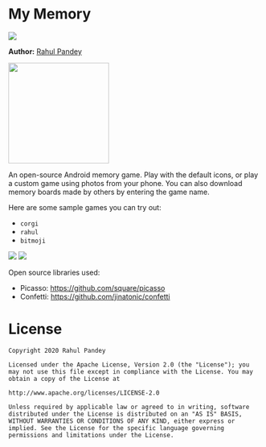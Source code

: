 # My Memory

![](https://github.com/rpandey1234/MyMemory/blob/main/assets/ConsumeFlow.gif)

**Author:** [Rahul Pandey](https://www.youtube.com/rpandey1234)

<a href='https://play.google.com/store/apps/details?id=com.rkpandey.mymemory'><img width="200px" src='https://play.google.com/intl/en_us/badges/static/images/badges/en_badge_web_generic.png' /></a>

An open-source Android memory game. Play with the default icons, or play a custom game using photos from your phone. You can also download memory boards made by others by entering the game name.

Here are some sample games you can try out:
- `corgi`
- `rahul`
- `bitmoji`

![](https://github.com/rpandey1234/MyMemory/blob/main/assets/customWinConfetti.png)
![](https://github.com/rpandey1234/MyMemory/blob/main/assets/creationFlow.png)

Open source libraries used:
- Picasso: https://github.com/square/picasso
- Confetti: https://github.com/jinatonic/confetti

# License

    Copyright 2020 Rahul Pandey

    Licensed under the Apache License, Version 2.0 (the "License"); you may not use this file except in compliance with the License. You may obtain a copy of the License at

    http://www.apache.org/licenses/LICENSE-2.0

    Unless required by applicable law or agreed to in writing, software distributed under the License is distributed on an "AS IS" BASIS, WITHOUT WARRANTIES OR CONDITIONS OF ANY KIND, either express or implied. See the License for the specific language governing permissions and limitations under the License.